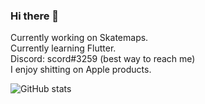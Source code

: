 ### Hi there 👋
Currently working on Skatemaps.                                                                               
Currently learning Flutter.                                                 
Discord: scord#3259 (best way to reach me)                                                  
I enjoy shitting on Apple products.

![GitHub stats](https://github-readme-stats.vercel.app/api?username=scordd&show_icons=true&theme=dracula)

